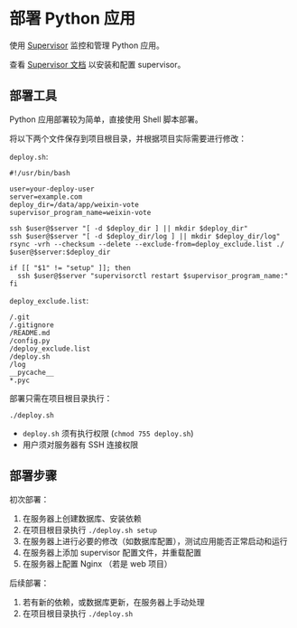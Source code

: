 # 部署 Python 应用

使用 [Supervisor](http://supervisord.org/) 监控和管理 Python 应用。

查看 [Supervisor 文档](./supervisor.md) 以安装和配置 supervisor。

## 部署工具

Python 应用部署较为简单，直接使用 Shell 脚本部署。

将以下两个文件保存到项目根目录，并根据项目实际需要进行修改：

`deploy.sh`:

```shell
#!/usr/bin/bash

user=your-deploy-user
server=example.com
deploy_dir=/data/app/weixin-vote
supervisor_program_name=weixin-vote

ssh $user@$server "[ -d $deploy_dir ] || mkdir $deploy_dir"
ssh $user@$server "[ -d $deploy_dir/log ] || mkdir $deploy_dir/log"
rsync -vrh --checksum --delete --exclude-from=deploy_exclude.list ./ $user@$server:$deploy_dir

if [[ "$1" != "setup" ]]; then
  ssh $user@$server "supervisorctl restart $supervisor_program_name:"
fi
```

`deploy_exclude.list`:

```
/.git
/.gitignore
/README.md
/config.py
/deploy_exclude.list
/deploy.sh
/log
__pycache__
*.pyc
```

部署只需在项目根目录执行：

```shell
./deploy.sh
```

* `deploy.sh` 须有执行权限 (`chmod 755 deploy.sh`)
* 用户须对服务器有 SSH 连接权限

## 部署步骤

初次部署：

1. 在服务器上创建数据库、安装依赖
2. 在项目根目录执行 `./deploy.sh setup`
3. 在服务器上进行必要的修改（如数据库配置），测试应用能否正常启动和运行
4. 在服务器上添加 supervisor 配置文件，并重载配置
5. 在服务器上配置 Nginx （若是 web 项目）

后续部署：

1. 若有新的依赖，或数据库更新，在服务器上手动处理
2. 在项目根目录执行 `./deploy.sh`
